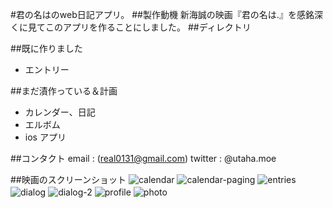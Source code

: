 #君の名はのweb日記アプリ。
##製作動機
新海誠の映画『君の名は.』を感銘深くに見てこのアプリを作ることにしました。
##ディレクトリ

##既に作りました
* エントリー

##まだ漬作っている＆計画
* カレンダー、日記
* エルボム
* ios アプリ

##コンタクト
email : (real0131@gmail.com)
twitter : @utaha.moe

##映画のスクリーンショット
![calendar](/asset/calendar.png)
![calendar-paging](/asset/calendar-paging.png)
![entries](/asset/entries.png)
![dialog](/asset/dialog.png)
![dialog-2](/asset/dialog-2.png)
![profile](/asset/profile.png)
![photo](/asset/photo.png)　
